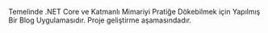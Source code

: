 Temelinde .NET Core ve Katmanlı Mimariyi Pratiğe Dökebilmek için Yapılmış Bir Blog Uygulamasıdır. Proje geliştirme aşamasındadır.
